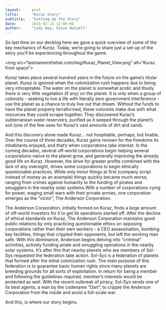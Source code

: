 ```yaml
---
layout:     post
title:      "Kuraz Story"
subtitle:   "Setting Up the Story"
date:       2015-03-15 12:00:00
author:     "Cody Way, Vince Hutzell"
---
```


<p>So last time on our devblog here we gave a quick overview of some of the key mechanics of <i>Kuraz</i>. Today, we’re going to share just a set-up of the story you’ll be experiencing throughout the game.</p>

<img src=“lastnameinthehat.com/img/Kuraz_Planet_View.png” alt=“Kuraz from space”>

<p><i>Kuraz</i> takes place several hundred years in the future on the game’s titular planet. Kuraz is ignored when the colonization rush happens due to being very inhospitable. The water on the planet is somewhat acidic and thusly there is very little vegetation (if any) on the planet. It is only when a group of colonists - seeking to live a life with literally zero government interference - use the planet as a chance to truly live out that dream. Without the funds to have the planet properly terraformed, these colonists make due with what resources they could scrape together. They discovered Kuraz’s subterranean water reservoirs, purified as it seeped through the planet’s soil (one of the few uses for Kuraz’s vast amounts of dirt and sand).  </p>

<p>And this discovery alone made Kuraz… not hospitable, perhaps, but livable. Over the course of three decades, Kuraz gains renown for the freedoms its inhabitants enjoyed, and that’s when corporations take interest. In the coming decades, several off-world corporations begin helping several corporations native to the planet grow, and generally improving the already good life on Kuraz. However, the drive for greater profits combined with the lack of any oversight, drives some corporations to begin ethically questionable practices. While only minor things at first (company script instead of money as an example) things quickly became much worse, ranging from crimes against humanity to the funding of pirates and smugglers in the nearby solar systems.With a number of corporations vying for power, waging small wars with their private armies, one corporation emerges as the “victor”, The Anderson Corporation.</p>

<p>The Anderson Corporation, initially formed on Kuraz, finds a large amount of off-world investors for it to get its operations started off. After the decline of ethical standards on Kuraz, The Anderson Corporation maintains good public relations by only practicing questionable ethics on opposing corporations rather than their own workers - a CEO assassination, bombing key facilities, things that crippled their opponents, but left the working man safe. With this dominance, Anderson begins delving into “criminal” activities, actively funding pirate and smuggling operations in the nearby solar systems. It’s after this that nearby planets who are members of Sol-Sys requested the federation take action. Sol-Sys is a federation of planets that formed after the initial colonization rush. The main purpose of this federation is to guarantee basic human rights since many planets are breeding grounds for all sorts of exploitation. In return for being a member and following the guidelines required, member’s interests would be protected as well. With the recent outbreak of piracy, Sol-Sys sends one of its best agents, a man by the codename “Dart”, to cripple the Anderson Corporation from the inside and avoid a full-scale war.</p>

<p>And this, is where our story begins.</p>
